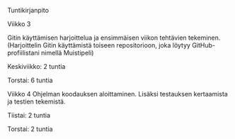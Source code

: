 Tuntikirjanpito

Viikko 3

Gitin käyttämisen harjoittelua ja ensimmäisen viikon tehtävien tekeminen. 
(Harjoittelin Gitin käyttämistä toiseen repositorioon, joka löytyy GitHub-profiilistani nimellä Muistipeli)

Keskiviikko: 2 tuntia

Torstai: 6 tuntia

Viikko 4
Ohjelman koodauksen aloittaminen. Lisäksi testauksen kertaamista ja testien tekemistä.

Tiistai: 2 tuntia

Torstai: 2 tuntia
